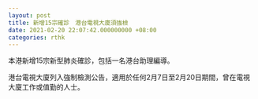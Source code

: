 ```yaml
---
layout: post
title: 新增15宗確診　港台電視大廈須強檢
date: 2021-02-20 22:07:42.000000000 +08:00
categories: rthk
---
```


本港新增15宗新型肺炎確診，包括一名港台助理編導。

港台電視大廈列入強制檢測公告，適用於任何2月7日至2月20日期間，曾在電視大廈工作或值勤的人士。
